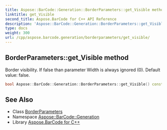 ```yaml
---
title: Aspose::BarCode::Generation::BorderParameters::get_Visible method
linktitle: get_Visible
second_title: Aspose.BarCode for C++ API Reference
description: 'Aspose::BarCode::Generation::BorderParameters::get_Visible method. Border visibility. If false than parameter Width is always ignored (0). Default value: false in C++.'
type: docs
weight: 300
url: /cpp/aspose.barcode.generation/borderparameters/get_visible/
---
```

## BorderParameters::get_Visible method


Border visibility. If false than parameter Width is always ignored (0). Default value: false.

```cpp
bool Aspose::BarCode::Generation::BorderParameters::get_Visible() const
```

## See Also

* Class [BorderParameters](../)
* Namespace [Aspose::BarCode::Generation](../../)
* Library [Aspose.BarCode for C++](../../../)
